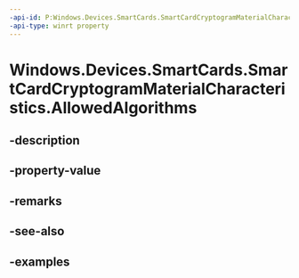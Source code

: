 ```yaml
---
-api-id: P:Windows.Devices.SmartCards.SmartCardCryptogramMaterialCharacteristics.AllowedAlgorithms
-api-type: winrt property
---
```


<!-- Property syntax.
public IVectorView<SmartCardCryptogramAlgorithm> AllowedAlgorithms { get; }
-->

# Windows.Devices.SmartCards.SmartCardCryptogramMaterialCharacteristics.AllowedAlgorithms

## -description

## -property-value

## -remarks

## -see-also

## -examples

